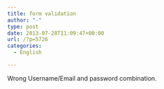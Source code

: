 ```yaml
---
title: form validation
author: "-"
type: post
date: 2013-07-28T11:09:47+00:00
url: /?p=5726
categories:
  - English

---
```

Wrong Username/Email and password combination.